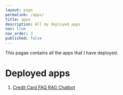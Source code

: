 ```yaml
---
layout: page
permalink: /apps/
title: apps
description: All my deployed apps
nav: true
nav_order: 3
published: false
---
```


This pagae contains all the apps that I have deployed.

# Deployed apps
<!-- 1. [Singapore Hawker Centre Dashboard](http://3.0.104.136/) -->
1. [Credit Card FAQ RAG Chatbot](t.me/CDSdevTestbot)
